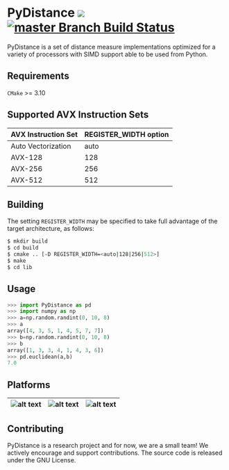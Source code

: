 # PyDistance  [![](https://img.shields.io/badge/Made%20with-C%2B%2B-f34b7d.svg)]() [![master Branch Build Status](https://travis-ci.org/hpc-fci-mackenzie/PyDistance.svg?branch=master)](https://travis-ci.org/hpc-fci-mackenzie/PyDistance)

PyDistance is a set of distance measure implementations optimized for a variety of processors with SIMD support able to be used from Python.

## Requirements

`CMake` >= 3.10

## Supported AVX Instruction Sets

| AVX Instruction Set |REGISTER_WIDTH option|
|--------|------------|
|Auto Vectorization |auto|
|AVX-128 |128|
|AVX-256 |256|
|AVX-512 |512|

## Building

The setting `REGISTER_WIDTH` may be specified to take full advantage of the target architecture, as follows:

``` bash
$ mkdir build 
$ cd build
$ cmake .. [-D REGISTER_WIDTH=<auto|128|256|512>]
$ make
$ cd lib
```

<!-- ## Features -->

## Usage

``` python
>>> import PyDistance as pd
>>> import numpy as np
>>> a=np.random.randint(0, 10, 8)
>>> a
array([4, 3, 5, 1, 4, 5, 7, 7])
>>> b=np.random.randint(0, 10, 8)
>>> b
array([1, 3, 3, 4, 1, 4, 3, 6])
>>> pd.euclidean(a,b)
7.0
```

## Platforms
|![alt text](https://img.icons8.com/ios/24/000000/linux.png)|![alt text](https://img.icons8.com/material/24/000000/mac-os.png)|![alt text](https://img.icons8.com/material/24/000000/windows-logo.png)|
|-|-|-|

## Contributing
PyDistance is a research project and for now, we are a small team! 
We actively encourage and support contributions. 
The source code is released under the GNU License.
